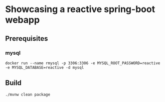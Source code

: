 # Showcasing a reactive spring-boot webapp

## Prerequisites

### mysql

`docker run --name rmysql -p 3306:3306 -e MYSQL_ROOT_PASSWORD=reactive -e MYSQL_DATABASE=reactive -d mysql`

## Build

`./mvnw clean package`